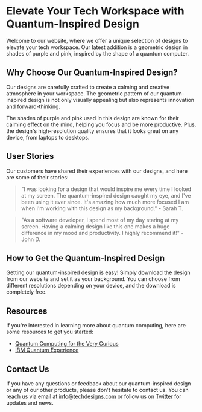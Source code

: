 <!--font:Barlow Condensed-->

# Elevate Your Tech Workspace with Quantum-Inspired Design

Welcome to our website, where we offer a unique selection of designs to elevate your tech workspace. Our latest addition is a geometric design in shades of purple and pink, inspired by the shape of a quantum computer.

## Why Choose Our Quantum-Inspired Design?

Our designs are carefully crafted to create a calming and creative atmosphere in your workspace. The geometric pattern of our quantum-inspired design is not only visually appealing but also represents innovation and forward-thinking.

The shades of purple and pink used in this design are known for their calming effect on the mind, helping you focus and be more productive. Plus, the design's high-resolution quality ensures that it looks great on any device, from laptops to desktops.

## User Stories

Our customers have shared their experiences with our designs, and here are some of their stories:

> "I was looking for a design that would inspire me every time I looked at my screen. The quantum-inspired design caught my eye, and I've been using it ever since. It's amazing how much more focused I am when I'm working with this design as my background." - Sarah T.

> "As a software developer, I spend most of my day staring at my screen. Having a calming design like this one makes a huge difference in my mood and productivity. I highly recommend it!" - John D.

## How to Get the Quantum-Inspired Design

Getting our quantum-inspired design is easy! Simply download the design from our website and set it as your background. You can choose from different resolutions depending on your device, and the download is completely free.

## Resources

If you're interested in learning more about quantum computing, here are some resources to get you started:

- [Quantum Computing for the Very Curious](https://quantum.country/qcvc)
- [IBM Quantum Experience](https://www.ibm.com/quantum-computing/)

## Contact Us

If you have any questions or feedback about our quantum-inspired design or any of our other products, please don't hesitate to contact us. You can reach us via email at [info@techdesigns.com](mailto:info@techdesigns.com) or follow us on [Twitter](https://twitter.com/techdesigns) for updates and news.

<!--

Write me content for website with wallpaper which alt text is:

"A geometric design in shades of purple and pink, inspired by the shape of a quantum computer"

The name/title of the page should not be 1:1 copy of the alt text but rather a real content of the website which is using this wallpaper.

- Use markdown format 
- Start with heading
- Heading should be short and concise
- The content should look like a real website 
- The website should not be about the wallpaper, wallpaper is just a related background
- Heading should be contain work "wallpaper" or "background"
- Include real sections like references, contact, user stories, etc. use things relevant to the page purpose.
- Feel free to use structure like headings, bullets, numbering, blockquotes, paragraphs, horizontal lines, etc.
- You can use formatting like bold or _italic_
- You can include UTF-8 emojis
- Links should be only #hash anchors (and you can refer to the document itself)
- Do not include images


---


# Quantum-Inspired Wallpaper for Your Tech Workspace

Welcome to our website, where we offer a unique selection of wallpapers designed to inspire and enhance your tech workspace. Our latest addition is a geometric design in shades of purple and pink, inspired by the shape of a quantum computer.

## Why Choose Our Quantum-Inspired Wallpaper?

Our wallpaper designs are carefully crafted to create a calming and creative atmosphere in your workspace. The geometric pattern of our quantum-inspired wallpaper is not only visually appealing but also represents innovation and forward-thinking.

The shades of purple and pink used in this design are known for their calming effect on the mind, helping you focus and be more productive. Plus, the wallpaper's high-resolution quality ensures that it looks great on any device, from laptops to desktops.

## User Stories

Our customers have shared their experiences with our wallpapers, and here are some of their stories:

> "I was looking for a wallpaper that would inspire me every time I looked at my screen. The quantum-inspired design caught my eye, and I've been using it ever since. It's amazing how much more focused I am when I'm working with this wallpaper as my background." - Sarah T.

> "As a software developer, I spend most of my day staring at my screen. Having a calming wallpaper like this one makes a huge difference in my mood and productivity. I highly recommend it!" - John D.

## How to Get the Quantum-Inspired Wallpaper

Getting our quantum-inspired wallpaper is easy! Simply download the wallpaper from our website and set it as your background. You can choose from different resolutions depending on your device, and the download is completely free.

## References

If you're interested in learning more about quantum computing, here are some resources to get you started:

- [Quantum Computing for the Very Curious](https://quantum.country/qcvc)
- [IBM Quantum Experience](https://www.ibm.com/quantum-computing/)

## Contact Us

If you have any questions or feedback about our quantum-inspired wallpaper or any of our other products, please don't hesitate to contact us. You can reach us via email at [info@techwallpapers.com](mailto:info@techwallpapers.com) or follow us on [Twitter](https://twitter.com/techwallpapers) for updates and news.


---


Heading should not include word "wallpaper". The website should not be about the wallpaper itself, wallpaper is just a related background, rewrite whole content.


---


# Elevate Your Tech Workspace with Quantum-Inspired Design

Welcome to our website, where we offer a unique selection of designs to elevate your tech workspace. Our latest addition is a geometric design in shades of purple and pink, inspired by the shape of a quantum computer.

## Why Choose Our Quantum-Inspired Design?

Our designs are carefully crafted to create a calming and creative atmosphere in your workspace. The geometric pattern of our quantum-inspired design is not only visually appealing but also represents innovation and forward-thinking.

The shades of purple and pink used in this design are known for their calming effect on the mind, helping you focus and be more productive. Plus, the design's high-resolution quality ensures that it looks great on any device, from laptops to desktops.

## User Stories

Our customers have shared their experiences with our designs, and here are some of their stories:

> "I was looking for a design that would inspire me every time I looked at my screen. The quantum-inspired design caught my eye, and I've been using it ever since. It's amazing how much more focused I am when I'm working with this design as my background." - Sarah T.

> "As a software developer, I spend most of my day staring at my screen. Having a calming design like this one makes a huge difference in my mood and productivity. I highly recommend it!" - John D.

## How to Get the Quantum-Inspired Design

Getting our quantum-inspired design is easy! Simply download the design from our website and set it as your background. You can choose from different resolutions depending on your device, and the download is completely free.

## Resources

If you're interested in learning more about quantum computing, here are some resources to get you started:

- [Quantum Computing for the Very Curious](https://quantum.country/qcvc)
- [IBM Quantum Experience](https://www.ibm.com/quantum-computing/)

## Contact Us

If you have any questions or feedback about our quantum-inspired design or any of our other products, please don't hesitate to contact us. You can reach us via email at [info@techdesigns.com](mailto:info@techdesigns.com) or follow us on [Twitter](https://twitter.com/techdesigns) for updates and news.

-->
